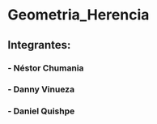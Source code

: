 # Geometria_Herencia
## Integrantes:
### - Néstor Chumania
### - Danny Vinueza
### - Daniel Quishpe
